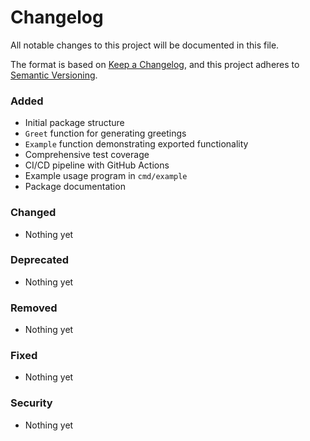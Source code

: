 # Changelog

All notable changes to this project will be documented in this file.

The format is based on [Keep a Changelog](https://keepachangelog.com/en/1.0.0/),
and this project adheres to [Semantic Versioning](https://semver.org/spec/v2.0.0.html).

### Added
- Initial package structure
- `Greet` function for generating greetings
- `Example` function demonstrating exported functionality
- Comprehensive test coverage
- CI/CD pipeline with GitHub Actions
- Example usage program in `cmd/example`
- Package documentation

### Changed
- Nothing yet

### Deprecated
- Nothing yet

### Removed
- Nothing yet

### Fixed
- Nothing yet

### Security
- Nothing yet

